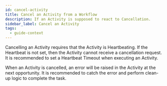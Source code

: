 ```yaml
---
id: cancel-activity
title: Cancel an Activity from a Workflow
description: If an Activity is supposed to react to Cancellation.
sidebar_label: Cancel an Activity
tags:
  - guide-context
---
```


Cancelling an Activity requires that the Activity is Heartbeating. If the Heartbeat is not set, then the Activity cannot receive a cancellation request. It is recommended to set a Heartbeat Timeout when executing an Activity.

When an Activity is cancelled, an error will be raised in the Activity at the next opportunity.
It is recommended to catch the error and perform clean-up logic to complete the task.